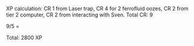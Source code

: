 XP calculation: CR 1 from Laser trap, CR 4 for 2 ferrofluid oozes, CR 2 from tier 2 computer, CR 2 from interacting with Sven. Total CR: 9 

9/5 = 

Total: 2800 XP